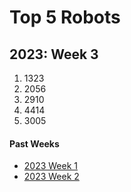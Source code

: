 # Top 5 Robots
## 2023: Week 3

1. 1323
2. 2056
3. 2910
4. 4414
5. 3005

#### Past Weeks

- [2023 Week 1](2023_week1.md)
- [2023 Week 2](2023_week2.md)
